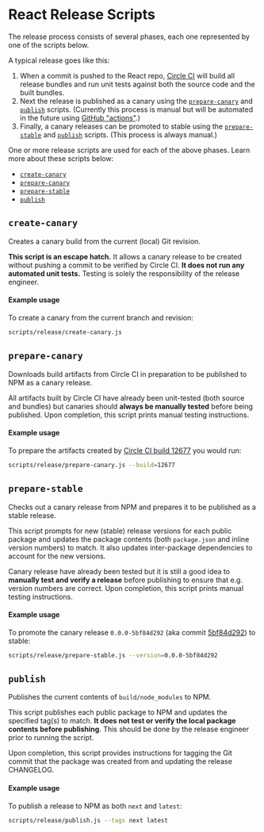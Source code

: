 # React Release Scripts

The release process consists of several phases, each one represented by one of the scripts below.

A typical release goes like this:
1. When a commit is pushed to the React repo, [Circle CI](https://circleci.com/gh/facebook/react/) will build all release bundles and run unit tests against both the source code and the built bundles.
2. Next the release is published as a canary using the [`prepare-canary`](#prepare-canary) and [`publish`](#publish) scripts. (Currently this process is manual but will be automated in the future using [GitHub "actions"](https://github.com/features/actions).)
3. Finally, a canary releases can be promoted to stable using the [`prepare-stable`](#prepare-stable) and [`publish`](#publish) scripts. (This process is always manual.)

One or more release scripts are used for each of the above phases. Learn more about these scripts below:
* [`create-canary`](#create-canary)
* [`prepare-canary`](#prepare-canary)
* [`prepare-stable`](#prepare-stable)
* [`publish`](#publish)

## `create-canary`
Creates a canary build from the current (local) Git revision.

**This script is an escape hatch.** It allows a canary release to be created without pushing a commit to be verified by Circle CI. **It does not run any automated unit tests.** Testing is solely the responsibility of the release engineer.

#### Example usage
To create a canary from the current branch and revision:
```sh
scripts/release/create-canary.js
```

## `prepare-canary`
Downloads build artifacts from Circle CI in preparation to be published to NPM as a canary release.

All artifacts built by Circle CI have already been unit-tested (both source and bundles) but canaries should **always be manually tested** before being published. Upon completion, this script prints manual testing instructions.

#### Example usage
To prepare the artifacts created by [Circle CI build 12677](https://circleci.com/gh/facebook/react/12677#artifacts/containers/0) you would run:
```sh
scripts/release/prepare-canary.js --build=12677
```

## `prepare-stable`
Checks out a canary release from NPM and prepares it to be published as a stable release.

This script prompts for new (stable) release versions for each public package and updates the package contents (both `package.json` and inline version numbers) to match. It also updates inter-package dependencies to account for the new versions.

Canary release have already been tested but it is still a good idea to **manually test and verify a release** before publishing to ensure that e.g. version numbers are correct. Upon completion, this script prints manual testing instructions.

#### Example usage
To promote the canary release `0.0.0-5bf84d292` (aka commit [5bf84d292](https://github.com/facebook/react/commit/5bf84d292)) to stable:
```sh
scripts/release/prepare-stable.js --version=0.0.0-5bf84d292
```

## `publish`
Publishes the current contents of `build/node_modules` to NPM.

This script publishes each public package to NPM and updates the specified tag(s) to match. **It does not test or verify the local package contents before publishing**. This should be done by the release engineer prior to running the script.

Upon completion, this script provides instructions for tagging the Git commit that the package was created from and updating the release CHANGELOG.

#### Example usage
To publish a release to NPM as both `next` and `latest`:
```sh
scripts/release/publish.js --tags next latest
```